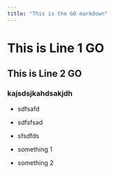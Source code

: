 ```yaml
---
title: "This is the GO markdown"
---
```


# This is Line 1 GO
## This is Line 2 GO

### kajsdsjkahdsakjdh

* sdfsafd
* sdfsfsad
* sfsdfds

* something 1
* something 2